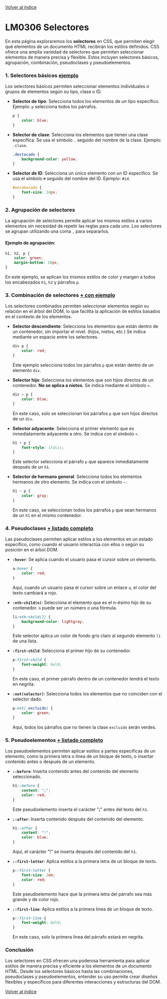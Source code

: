 [Volver al índice](./LM03.md)

# LM0306 Selectores

En esta página exploraremos los **selectores** en CSS, que permiten elegir qué elementos de un documento HTML recibirán los estilos definidos. CSS ofrece una amplia variedad de selectores que permiten seleccionar elementos de manera precisa y flexible. Estos incluyen selectores básicos, agrupación, combinación, pseudoclases y pseudoelementos.

### 1. Selectores básicos [ejemplo](https://miguitel.github.io/AWEB_disenioWeb/9%20index.html)

Los selectores básicos permiten seleccionar elementos individuales o grupos de elementos según su tipo, clase o ID.

- **Selector de tipo**: Selecciona todos los elementos de un tipo específico. Ejemplo: `p` selecciona todos los párrafos.
  
  ```css
  p {
      color: blue;
  }
  ```

- **Selector de clase**: Selecciona los elementos que tienen una clase específica. Se usa el símbolo `.` seguido del nombre de la clase. Ejemplo: `.clase`.

  ```css
  .destacado {
      background-color: yellow;
  }
  ```

- **Selector de ID**: Selecciona un único elemento con un ID específico. Se usa el símbolo `#` seguido del nombre del ID. Ejemplo: `#id`.

  ```css
  #encabezado {
      font-size: 24px;
  }
  ```

### 2. Agrupación de selectores

La agrupación de selectores permite aplicar los mismos estilos a varios elementos sin necesidad de repetir las reglas para cada uno. Los selectores se agrupan utilizando una coma `,` para separarlos.

#### Ejemplo de agrupación:

```css
h1, h2, p {
    color: green;
    margin-bottom: 10px;
}
```

En este ejemplo, se aplican los mismos estilos de color y margen a todos los encabezados `h1`, `h2` y párrafos `p`.

### 3. Combinación de selectores [+ con ejemplo](./LM0306+_selec.md)

Los selectores combinados permiten seleccionar elementos según su relación en el árbol del DOM, lo que facilita la aplicación de estilos basados en el contexto de los elementos.

- **Selector descendiente**: Selecciona los elementos que están dentro de un contenedor, sin importar el nivel. (hijos, nietos, etc.) Se indica mediante un espacio entre los selectores.

  ```css
  div p {
      color: red;
  }
  ```

  Este ejemplo selecciona todos los párrafos `p` que están dentro de un elemento `div`.

- **Selector hijo**: Selecciona los elementos que son hijos directos de un contenedor. **No se aplica a nietos.** Se indica mediante el símbolo `>`.

  ```css
  div > p {
      color: blue;
  }
  ```

  En este caso, solo se seleccionan los párrafos `p` que son hijos directos de un `div`.

- **Selector adyacente**: Selecciona el primer elemento que es inmediatamente adyacente a otro. Se indica con el símbolo `+`.

  ```css
  h1 + p {
      font-style: italic;
  }
  ```

  Este selector selecciona el párrafo `p` que aparece inmediatamente después de un `h1`.

- **Selector de hermano general**: Selecciona todos los elementos hermanos de otro elemento. Se indica con el símbolo `~`.

  ```css
  h1 ~ p {
      color: gray;
  }
  ```

  En este caso, se seleccionan todos los párrafos `p` que sean hermanos de un `h1` en el mismo contenedor.

### 4. Pseudoclases  [+ listado completo](LM0306a.md)

Las pseudoclases permiten aplicar estilos a los elementos en un estado específico, como cuando el usuario interactúa con ellos o según su posición en el árbol DOM.

- **`:hover`**: Se aplica cuando el usuario pasa el cursor sobre un elemento.

  ```css
  a:hover {
      color: red;
  }
  ```

  Aquí, cuando un usuario pasa el cursor sobre un enlace `a`, el color del texto cambiará a rojo.

- **`:nth-child(n)`**: Selecciona el elemento que es el n-ésimo hijo de su contenedor. `n` puede ser un número o una fórmula.

  ```css
  li:nth-child(2) {
      background-color: lightgray;
  }
  ```

  Este selector aplica un color de fondo gris claro al segundo elemento `li` de una lista.

- **`:first-child`**: Selecciona el primer hijo de su contenedor.

  ```css
  p:first-child {
      font-weight: bold;
  }
  ```

  En este caso, el primer párrafo dentro de un contenedor tendrá el texto en negrita.

- **`:not(selector)`**: Selecciona todos los elementos que no coinciden con el selector dado.

  ```css
  p:not(.excluido) {
      color: green;
  }
  ```

  Aquí, todos los párrafos que no tienen la clase `excluido` serán verdes.

### 5. Pseudoelementos [+ listado completo](LM0306a.md)

Los pseudoelementos permiten aplicar estilos a partes específicas de un elemento, como la primera letra o línea de un bloque de texto, o insertar contenido antes o después de un elemento.

- **`::before`**: Inserta contenido antes del contenido del elemento seleccionado.

  ```css
  h1::before {
      content: "¡";
      color: red;
  }
  ```

  Este pseudoelemento inserta el carácter "¡" antes del texto del `h1`.

- **`::after`**: Inserta contenido después del contenido del elemento.

  ```css
  h1::after {
      content: "!";
      color: blue;
  }
  ```

  Aquí, el carácter "!" se inserta después del contenido del `h1`.

- **`::first-letter`**: Aplica estilos a la primera letra de un bloque de texto.

  ```css
  p::first-letter {
      font-size: 2em;
      color: red;
  }
  ```

  Este pseudoelemento hace que la primera letra del párrafo sea más grande y de color rojo.

- **`::first-line`**: Aplica estilos a la primera línea de un bloque de texto.

  ```css
  p::first-line {
      font-weight: bold;
  }
  ```

  En este caso, solo la primera línea del párrafo estará en negrita.

### Conclusión

Los selectores en CSS ofrecen una poderosa herramienta para aplicar estilos de manera precisa y eficiente a los elementos de un documento HTML. Desde los selectores básicos hasta las combinaciones, pseudoclases y pseudoelementos, entender su uso permite crear diseños flexibles y específicos para diferentes interacciones y estructuras del DOM.

[Volver al índice](./LM03.md)